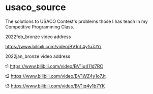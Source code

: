 # usaco_source
The solutions to USACO Contest's problems those I has teach in my Competitive Programming Class.



2022feb_bronze  video address

https://www.bilibili.com/video/BV1nL4y1u7JY/



2022jan_bronze  video address 

t1
https://www.bilibili.com/video/BV1iu411d7RC

t2
https://www.bilibili.com/video/BV1WZ4y1o7Jt

t3
https://www.bilibili.com/video/BV1jq4y1b7YK


